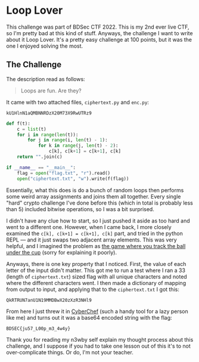 # Loop Lover
This challenge was part of BDSec CTF 2022. This is my 2nd ever live CTF, so I'm pretty bad at this kind of stuff. Anyways, the challenge I want to write about it Loop Lover. It's a pretty easy challenge at 100 points, but it was the one I enjoyed solving the most.

## The Challenge
The description read as follows:

> Loops are fun. Are they?

It came with two attached files, `ciphertext.py` and `enc.py`:
```
kU1HlnN1aQMBNNRDzX20M73X9RwUTRz9
```
```python
def f(t):
    c = list(t)
    for i in range(len(t)):
        for j in range(i, len(t) - 1):
            for k in range(j, len(t) - 2):
                c[k], c[k+1] = c[k+1], c[k]
    return "".join(c)

if __name__ == "__main__":
    flag = open("flag.txt", "r").read()
    open("ciphertext.txt", "w").write(f(flag))
```
Essentially, what this does is do a bunch of random loops then performs some weird array assignments and joins them all together. Every single "hard" crypto challenge I've done before this (which in total is probably less than 5) included bitwise operations, so I was a bit surprised.

I didn't have any clue how to start, so I just pushed it aside as too hard and went to a different one. However, when I came back, I more closely examined the `c[k], c[k+1] = c[k+1], c[k]` part, and tried in the python REPL — and it just swaps two adjacent array elements. This was very helpful, and I imagined the problem as [the game where you track the ball under the cup](https://youtu.be/9bto_3Z1dqc) (sorry for explaining it poorly).

Anyways, there is one key property that I noticed. First, the value of each letter of the input didn't matter. This got me to run a test where I ran a 33 (length of `ciphertext.txt`) sized flag with all unique characters and noted where the different characters went. I then made a dictionary of mapping from output to input, and applying that to the `ciphertext.txt` I got this:
```
QkRTRUN7anU1N19MMDBwX20zXzR3NHl9
```
From here I just threw it in [CyberChef](https://gchq.github.io/CyberChef/) (such a handy tool for a lazy person like me) and turns out it was a base64 encoded string with the flag:
```
BDSEC{ju57_L00p_m3_4w4y}
```
Thank you for reading my n3wby self explain my thought process about this challenge, and I suppose if you had to take one lesson out of this it's to not over-complicate things. Or do, I'm not your teacher.

